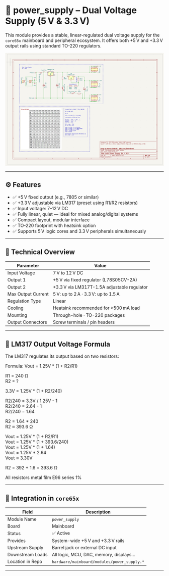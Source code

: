 # 🔋 power_supply – Dual Voltage Supply (5 V & 3.3 V)

This module provides a stable, linear-regulated dual voltage supply for the `core65x` mainboard and peripheral ecosystem. It offers both +5 V and +3.3 V output rails using standard TO-220 regulators.

![power_supply](power_supply.png)

---

## ⚙️ Features

- ✅ +5 V fixed output (e.g., 7805 or similar)
- ✅ +3.3 V adjustable via LM317 (preset using R1/R2 resistors)
- ✅ Input voltage: 7–12 V DC
- ✅ Fully linear, quiet — ideal for mixed analog/digital systems
- ✅ Compact layout, modular interface
- ✅ TO-220 footprint with heatsink option
- ✅ Supports 5 V logic cores and 3.3 V peripherals simultaneously

---

## 🔧 Technical Overview

| Parameter            | Value                                 |
|----------------------|----------------------------------------|
| Input Voltage        | 7 V to 12 V DC                          |
| Output 1             | +5 V via fixed regulator (L78S05CV-2A)  |
| Output 2             | +3.3 V via LM317T-1.5A adjustable regulator  |
| Max Output Current   | 5 V: up to 2 A · 3.3 V: up to 1.5 A     |
| Regulation Type      | Linear                                 |
| Cooling              | Heatsink recommended for >500 mA load  |
| Mounting             | Through-hole · TO-220 packages         |
| Output Connectors    | Screw terminals / pin headers          |

---

## 📐 LM317 Output Voltage Formula

The LM317 regulates its output based on two resistors:

Formula: Vout = 1.25V * (1 + R2/R1)

R1 = 240 Ω\
R2 = ?

3.3V = 1.25V * (1 + R2/240)

R2/240 = 3.3V / 1.25V - 1\
R2/240 = 2.64 - 1\
R2/240 = 1.64

R2 = 1.64 * 240\
R2 ≈ 393.6 Ω

Vout = 1.25V * (1 + R2/R1)\
Vout = 1.25V * (1 + 393.6/240)\
Vout = 1.25V * (1 + 1.64)\
Vout = 1.25V * 2.64\
Vout ≈ 3.30V

R2 = 392 + 1.6 = 393.6 Ω

All resistors metal film E96 series 1%


---

## 🧩 Integration in `core65x`

| Field             | Description                              |
|------------------|------------------------------------------|
| Module Name       | `power_supply`                           |
| Board             | Mainboard                                |
| Status            | ✅ Active                                 |
| Provides          | System-wide +5 V and +3.3 V rails        |
| Upstream Supply   | Barrel jack or external DC input         |
| Downstream Loads  | All logic, MCU, DAC, memory, displays…   |
| Location in Repo  | `hardware/mainboard/modules/power_supply.*` |

---
